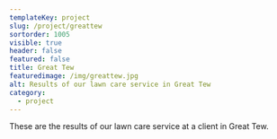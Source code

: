 ```yaml
---
templateKey: project
slug: /project/greattew
sortorder: 1005
visible: true
header: false
featured: false
title: Great Tew
featuredimage: /img/greattew.jpg
alt: Results of our lawn care service in Great Tew
category:
  - project
---
```


These are the results of our lawn care service at a client in Great Tew.
